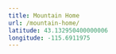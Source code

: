 ```yaml
---
title: Mountain Home
url: /mountain-home/
latitude: 43.132950400000006
longitude: -115.6911975
---
```

